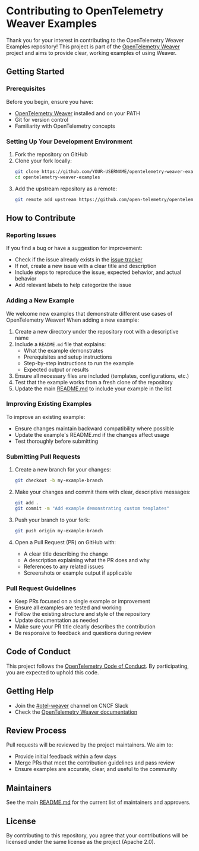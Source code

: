 # Contributing to OpenTelemetry Weaver Examples

Thank you for your interest in contributing to the OpenTelemetry Weaver Examples repository! This project is part of the [OpenTelemetry Weaver](https://github.com/open-telemetry/weaver) project and aims to provide clear, working examples of using Weaver.

## Getting Started

### Prerequisites

Before you begin, ensure you have:
- [OpenTelemetry Weaver](https://github.com/open-telemetry/weaver/releases) installed and on your PATH
- Git for version control
- Familiarity with OpenTelemetry concepts

### Setting Up Your Development Environment

1. Fork the repository on GitHub
2. Clone your fork locally:
   ```bash
   git clone https://github.com/YOUR-USERNAME/opentelemetry-weaver-examples.git
   cd opentelemetry-weaver-examples
   ```
3. Add the upstream repository as a remote:
   ```bash
   git remote add upstream https://github.com/open-telemetry/opentelemetry-weaver-examples.git
   ```

## How to Contribute

### Reporting Issues

If you find a bug or have a suggestion for improvement:
- Check if the issue already exists in the [issue tracker](https://github.com/open-telemetry/opentelemetry-weaver-examples/issues)
- If not, create a new issue with a clear title and description
- Include steps to reproduce the issue, expected behavior, and actual behavior
- Add relevant labels to help categorize the issue

### Adding a New Example

We welcome new examples that demonstrate different use cases of OpenTelemetry Weaver! When adding a new example:

1. Create a new directory under the repository root with a descriptive name
2. Include a `README.md` file that explains:
   - What the example demonstrates
   - Prerequisites and setup instructions
   - Step-by-step instructions to run the example
   - Expected output or results
3. Ensure all necessary files are included (templates, configurations, etc.)
4. Test that the example works from a fresh clone of the repository
5. Update the main [README.md](README.md) to include your example in the list

### Improving Existing Examples

To improve an existing example:
- Ensure changes maintain backward compatibility where possible
- Update the example's README.md if the changes affect usage
- Test thoroughly before submitting

### Submitting Pull Requests

1. Create a new branch for your changes:
   ```bash
   git checkout -b my-example-branch
   ```

2. Make your changes and commit them with clear, descriptive messages:
   ```bash
   git add .
   git commit -m "Add example demonstrating custom templates"
   ```

3. Push your branch to your fork:
   ```bash
   git push origin my-example-branch
   ```

4. Open a Pull Request (PR) on GitHub with:
   - A clear title describing the change
   - A description explaining what the PR does and why
   - References to any related issues
   - Screenshots or example output if applicable

### Pull Request Guidelines

- Keep PRs focused on a single example or improvement
- Ensure all examples are tested and working
- Follow the existing structure and style of the repository
- Update documentation as needed
- Make sure your PR title clearly describes the contribution
- Be responsive to feedback and questions during review

## Code of Conduct

This project follows the [OpenTelemetry Code of Conduct](https://github.com/open-telemetry/community/blob/main/code-of-conduct.md). By participating, you are expected to uphold this code.

## Getting Help

- Join the [#otel-weaver](https://cloud-native.slack.com/archives/C0697EXNTL3) channel on CNCF Slack
- Check the [OpenTelemetry Weaver documentation](https://github.com/open-telemetry/weaver)

## Review Process

Pull requests will be reviewed by the project maintainers. We aim to:
- Provide initial feedback within a few days
- Merge PRs that meet the contribution guidelines and pass review
- Ensure examples are accurate, clear, and useful to the community

## Maintainers

See the main [README.md](README.md) for the current list of maintainers and approvers.

## License

By contributing to this repository, you agree that your contributions will be licensed under the same license as the project (Apache 2.0).
